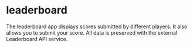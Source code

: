 # leaderboard

The leaderboard app displays scores submitted by different players. It also allows you to submit your score. All data is preserved with the external Leaderboard API service.

